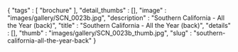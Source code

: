 {
  "tags" : [
              "brochure"
            ],
  "detail_thumbs" : [],
  "image" : "images/gallery/SCN_0023b.jpg",
  "description" : "Southern California - All the Year (back)",
  "title" : "Southern California - All the Year (back)",
  "details" : [],
  "thumb" : "images/gallery/SCN_0023b_thumb.jpg",
  "slug" : "southern-california-all-the-year-back"
}
